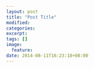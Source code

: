 ```yaml
---
layout: post
title: "Post Title"
modified:
categories: 
excerpt:
tags: []
image:
  feature:
date: 2014-08-11T16:23:18+08:00
---
```


